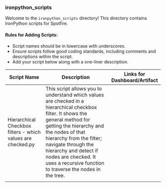 
### ironpython_scripts

Welcome to the `ironpython_scripts` directory! This directory contains IronPython scripts for Spotfire.

#### Rules for Adding Scripts:
- Script names should be in lowercase with underscores.
- Ensure scripts follow good coding standards, including comments and descriptions within the script.
- Add your script below along with a one-liner description.

| Script Name         | Description                                       | Links for Dashboard/Artifact                |
|---------------------|---------------------------------------------------|---------------------------------------------|
| Hierarchical Checkbox filters - which values are checked.py |This script allows you to understand which values are checked in a hierarchical checkbox filter. It shows the general method for getting the hierarchy and the nodes of that hierarchy from the filter; navigate through the hierarchy and detect if nodes are checked. It uses a recursive function to traverse the nodes in the tree.            |  |
||||

